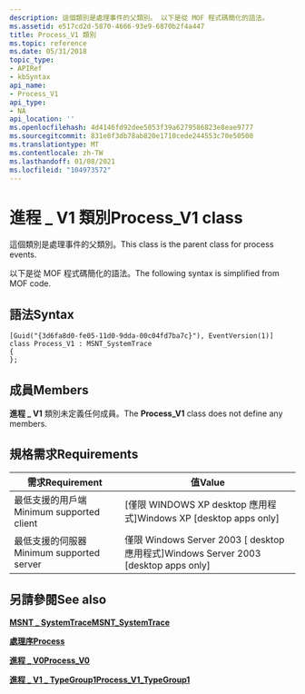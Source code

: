 ```yaml
---
description: 這個類別是處理事件的父類別。 以下是從 MOF 程式碼簡化的語法。
ms.assetid: e517cd2d-5870-4666-93e9-6870b2f4a447
title: Process_V1 類別
ms.topic: reference
ms.date: 05/31/2018
topic_type:
- APIRef
- kbSyntax
api_name:
- Process_V1
api_type:
- NA
api_location: ''
ms.openlocfilehash: 4d4146fd92dee5053f39a6279586823e8eae9777
ms.sourcegitcommit: 831e8f3db78ab820e1710cede244553c70e50500
ms.translationtype: MT
ms.contentlocale: zh-TW
ms.lasthandoff: 01/08/2021
ms.locfileid: "104973572"
---
```

# <a name="process_v1-class"></a><span data-ttu-id="290a4-104">進程 \_ V1 類別</span><span class="sxs-lookup"><span data-stu-id="290a4-104">Process\_V1 class</span></span>

<span data-ttu-id="290a4-105">這個類別是處理事件的父類別。</span><span class="sxs-lookup"><span data-stu-id="290a4-105">This class is the parent class for process events.</span></span>

<span data-ttu-id="290a4-106">以下是從 MOF 程式碼簡化的語法。</span><span class="sxs-lookup"><span data-stu-id="290a4-106">The following syntax is simplified from MOF code.</span></span>

## <a name="syntax"></a><span data-ttu-id="290a4-107">語法</span><span class="sxs-lookup"><span data-stu-id="290a4-107">Syntax</span></span>

``` syntax
[Guid("{3d6fa8d0-fe05-11d0-9dda-00c04fd7ba7c}"), EventVersion(1)]
class Process_V1 : MSNT_SystemTrace
{
};
```

## <a name="members"></a><span data-ttu-id="290a4-108">成員</span><span class="sxs-lookup"><span data-stu-id="290a4-108">Members</span></span>

<span data-ttu-id="290a4-109">**進程 \_ V1** 類別未定義任何成員。</span><span class="sxs-lookup"><span data-stu-id="290a4-109">The **Process\_V1** class does not define any members.</span></span>

## <a name="requirements"></a><span data-ttu-id="290a4-110">規格需求</span><span class="sxs-lookup"><span data-stu-id="290a4-110">Requirements</span></span>



| <span data-ttu-id="290a4-111">需求</span><span class="sxs-lookup"><span data-stu-id="290a4-111">Requirement</span></span> | <span data-ttu-id="290a4-112">值</span><span class="sxs-lookup"><span data-stu-id="290a4-112">Value</span></span> |
|-------------------------------------|------------------------------------------------------|
| <span data-ttu-id="290a4-113">最低支援的用戶端</span><span class="sxs-lookup"><span data-stu-id="290a4-113">Minimum supported client</span></span><br/> | <span data-ttu-id="290a4-114">\[僅限 WINDOWS XP desktop 應用程式\]</span><span class="sxs-lookup"><span data-stu-id="290a4-114">Windows XP \[desktop apps only\]</span></span><br/>          |
| <span data-ttu-id="290a4-115">最低支援的伺服器</span><span class="sxs-lookup"><span data-stu-id="290a4-115">Minimum supported server</span></span><br/> | <span data-ttu-id="290a4-116">僅限 Windows Server 2003 \[ desktop 應用程式\]</span><span class="sxs-lookup"><span data-stu-id="290a4-116">Windows Server 2003 \[desktop apps only\]</span></span><br/> |



## <a name="see-also"></a><span data-ttu-id="290a4-117">另請參閱</span><span class="sxs-lookup"><span data-stu-id="290a4-117">See also</span></span>

<dl> <dt>

[<span data-ttu-id="290a4-118">**MSNT \_ SystemTrace**</span><span class="sxs-lookup"><span data-stu-id="290a4-118">**MSNT\_SystemTrace**</span></span>](msnt-systemtrace.md)
</dt> <dt>

[<span data-ttu-id="290a4-119">**處理序**</span><span class="sxs-lookup"><span data-stu-id="290a4-119">**Process**</span></span>](process.md)
</dt> <dt>

[<span data-ttu-id="290a4-120">**進程 \_ V0**</span><span class="sxs-lookup"><span data-stu-id="290a4-120">**Process\_V0**</span></span>](process-v0.md)
</dt> <dt>

[<span data-ttu-id="290a4-121">**進程 \_ V1 \_ TypeGroup1**</span><span class="sxs-lookup"><span data-stu-id="290a4-121">**Process\_V1\_TypeGroup1**</span></span>](process-v1-typegroup1.md)
</dt> </dl>

 

 




